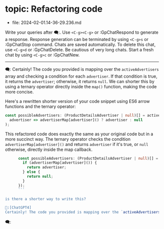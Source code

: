 # topic: Refactoring code

- file: 2024-02-01.14-36-29.236.md

Write your queries after 🗨:. Use `<C-g><C-g>` or :GpChatRespond to generate a response.
Response generation can be terminated by using `<C-g>s` or :GpChatStop command.
Chats are saved automatically. To delete this chat, use `<C-g>d` or :GpChatDelete.
Be cautious of very long chats. Start a fresh chat by using `<C-g>c` or :GpChatNew.

---

🗨:
Certainly! The code you provided is mapping over the `activeAdvertisers` array and checking a condition for each `advertiser`. If that condition is true, it returns the `advertiser`; otherwise, it returns `null`. We can shorter this by using a ternary operator directly inside the `map()` function, making the code more concise.

Here's a rewritten shorter version of your code snippet using ES6 arrow functions and the ternary operator:

```ts
const possibleAdvertisers: (ProductDetailsAdvertiser | null)[] = activeAdvertisers.map(
  advertiser => advertiserMap[advertiser]() ? advertiser : null
);
```

This refactored code does exactly the same as your original code but in a more succinct way. The ternary operator checks the condition `advertiserMap[advertiser]()` and returns `advertiser` if it's true, or `null` otherwise, directly inside the map callback.
````ts
      const possibleAdvertisers: (ProductDetailsAdvertiser | null)[] = activeAdvertisers.map(advertiser => {
        if (advertiserMap[advertiser]()) {
          return advertiser;
        } else {
          return null;
        }
      });
      ```

is there a shorter way to write this?

🤖:[ChatGPT4]
Certainly! The code you provided is mapping over the `activeAdvertisers` array and checking a condition for each `advertiser`. If that condition is true, it returns the `advertiser`; otherwise
````


🗨:

